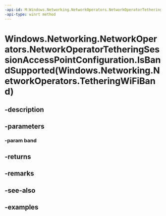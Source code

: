 ```yaml
---
-api-id: M:Windows.Networking.NetworkOperators.NetworkOperatorTetheringSessionAccessPointConfiguration.IsBandSupported(Windows.Networking.NetworkOperators.TetheringWiFiBand)
-api-type: winrt method
---
```


# Windows.Networking.NetworkOperators.NetworkOperatorTetheringSessionAccessPointConfiguration.IsBandSupported(Windows.Networking.NetworkOperators.TetheringWiFiBand)

<!--
public bool IsBandSupported (Windows.Networking.NetworkOperators.TetheringWiFiBand band);
-->


## -description

## -parameters

### -param band

## -returns

## -remarks

## -see-also

## -examples



